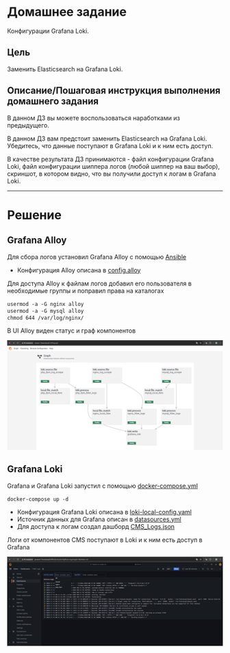 # Домашнее задание

Конфигурации Grafana Loki.

## Цель

Заменить Elasticsearch на Grafana Loki.

## Описание/Пошаговая инструкция выполнения домашнего задания

В данном ДЗ вы можете воспользоваться наработками из предыдущего.

В данном ДЗ вам предстоит заменить Elasticsearch на Grafana Loki. 
Убедитесь, что данные поступают в Grafana Loki и к ним есть доступ.

В качестве результата ДЗ принимаются - файл конфигурации Grafana Loki, 
файл конфигурации шиппера логов (любой шиппер на ваш выбор), скриншот, в котором видно, 
что вы получили доступ к логам в Grafana Loki.

---

# Решение

## Grafana Alloy

Для сбора логов установил Grafana Alloy с помощью [Ansible](ansible/site.yml)

- Конфигурация Alloy описана в [config.alloy](ansible/roles/alloy/files/etc/alloy/config.alloy)

Для доступа Alloy к файлам логов добавил его пользователя в необходимые группы и поправил права на каталогах

```shell
usermod -a -G nginx alloy
usermod -a -G mysql alloy
chmod 644 /var/log/nginx/
```

В UI Alloy виден статус и граф компонентов

![img.png](img/img.png)

## Grafana Loki

Grafana и Grafana Loki запустил с помощью [docker-compose.yml](docker/docker-compose.yml)

```shell
docker-compose up -d
```

- Конфигурация Grafana Loki описана в [loki-local-config.yaml](loki/loki-local-config.yaml)
- Источник данных для Grafana описан в [datasources.yml](grafana/provisioning/datasources/datasources.yml)
- Для доступа к логам создал дашборд [CMS_Logs.json](grafana/provisioning/dashboards/CMS_Logs.json)

Логи от компонентов CMS поступают в Loki и к ним есть доступ в Grafana

![img_1.png](img/img_1.png)